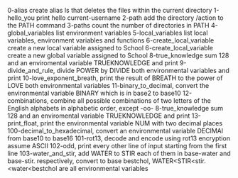 0-alias create alias ls that deletes the files within the current directory
1-hello_you print hello current-username
2-path add the directory /action to the PATH command
3-paths count the number of directories in PATH
4-global_variables list environment variables
5-local_variables list local variables, environment variables and functions 
6-create_local_variable create a new local variable assigned to School
6-create_local_variable create a new global variable assigned to School
8-true_knowledge sum 128 and an enviromental variable TRUEKNOWLEDGE and print
9-divide_and_rule, divide POWER by DIVIDE both environmental variables and print
10-love_exponent_breath, print the result of BREATH to the power of LOVE both environmental variables
11-binary_to_decimal, convert the environmental variable BINARY which is in base2 to base10
12-combinations, combine all possible combinations of two letters of the English alphabets in alphabetic order, except -oo-
8-true_knowledge sum 128 and an enviromental variable TRUEKNOWLEDGE and print
13-print_float, print the environmental variable NUM with two decimal places
100-decimal_to_hexadecimal, convert an environmental variable DECIMAl from base10 to base16
101-rot13, decode and encode using rot13 encryption assume ASCII
102-odd, print every other line of input starting from the first line
103-water_and_stir, add WATER to STIR each of them in base-water and base-stir. respectively, convert to base bestchol, WATER<STIR<stir.<water<bestchol are all environmental variables
